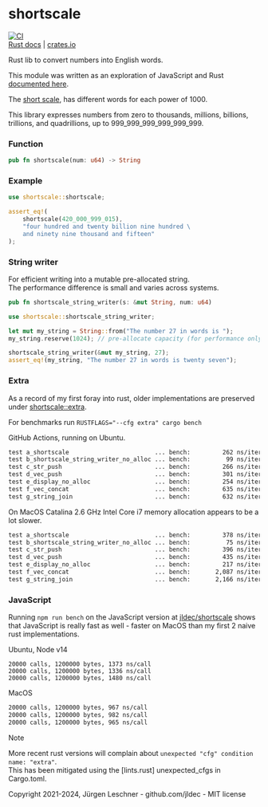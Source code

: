 # shortscale

[![CI](https://github.com/jldec/shortscale-rs/workflows/CI/badge.svg)](https://github.com/jldec/shortscale-rs/actions)  
[Rust docs](https://docs.rs/shortscale) | [crates.io](https://crates.io/crates/shortscale)

Rust lib to convert numbers into English words.

This module was written as an exploration of JavaScript and Rust [documented here](https://jldec.me/forays-from-node-to-rust).

The [short scale](https://en.wikipedia.org/wiki/Long_and_short_scales#Comparison),
has different words for each power of 1000.

This library expresses numbers from zero to thousands,
millions, billions, trillions, and quadrillions, up to 999_999_999_999_999_999.

### Function
```rust
pub fn shortscale(num: u64) -> String
```

### Example
```rust
use shortscale::shortscale;

assert_eq!(
    shortscale(420_000_999_015),
    "four hundred and twenty billion nine hundred \
    and ninety nine thousand and fifteen"
);
```

### String writer
For efficient writing into a mutable pre-allocated string.  
The performance difference is small and varies across systems.

```rust
pub fn shortscale_string_writer(s: &mut String, num: u64)
```

```rust
use shortscale::shortscale_string_writer;

let mut my_string = String::from("The number 27 in words is ");
my_string.reserve(1024); // pre-allocate capacity (for performance only)

shortscale_string_writer(&mut my_string, 27);
assert_eq!(my_string, "The number 27 in words is twenty seven");
```

### Extra
As a record of my first foray into rust, older implementations are preserved under
[shortscale::extra](https://docs.rs/shortscale/latest/shortscale/extra/index.html).

For benchmarks run `RUSTFLAGS="--cfg extra" cargo bench`

GitHub Actions, running on Ubuntu.
```txt
test a_shortscale                        ... bench:         262 ns/iter (+/- 42)
test b_shortscale_string_writer_no_alloc ... bench:          99 ns/iter (+/- 17)
test c_str_push                          ... bench:         266 ns/iter (+/- 55)
test d_vec_push                          ... bench:         301 ns/iter (+/- 48)
test e_display_no_alloc                  ... bench:         254 ns/iter (+/- 55)
test f_vec_concat                        ... bench:         635 ns/iter (+/- 131)
test g_string_join                       ... bench:         632 ns/iter (+/- 80)
```

On MacOS Catalina 2.6 GHz Intel Core i7 memory allocation appears to be a lot slower.
```txt
test a_shortscale                        ... bench:         378 ns/iter (+/- 59)
test b_shortscale_string_writer_no_alloc ... bench:          75 ns/iter (+/- 2)
test c_str_push                          ... bench:         396 ns/iter (+/- 42)
test d_vec_push                          ... bench:         435 ns/iter (+/- 12)
test e_display_no_alloc                  ... bench:         217 ns/iter (+/- 30)
test f_vec_concat                        ... bench:       2,087 ns/iter (+/- 79)
test g_string_join                       ... bench:       2,166 ns/iter (+/- 225)
```

### JavaScript

Running `npm run bench` on the JavaScript version at [jldec/shortscale](https://github.com/jldec/shortscale)
shows that JavaScript is really fast as well - faster on MacOS than my first 2 naive rust implementations.

Ubuntu, Node v14
```
20000 calls, 1200000 bytes, 1373 ns/call
20000 calls, 1200000 bytes, 1336 ns/call
20000 calls, 1200000 bytes, 1480 ns/call
```
MacOS
```txt
20000 calls, 1200000 bytes, 967 ns/call
20000 calls, 1200000 bytes, 982 ns/call
20000 calls, 1200000 bytes, 965 ns/call
```

> [!NOTE]
> More recent rust versions will complain about `unexpected "cfg" condition name: "extra"`.  
> This has been mitigated using the [lints.rust] unexpected_cfgs in Cargo.toml.

Copyright 2021-2024, Jürgen Leschner - github.com/jldec - MIT license
